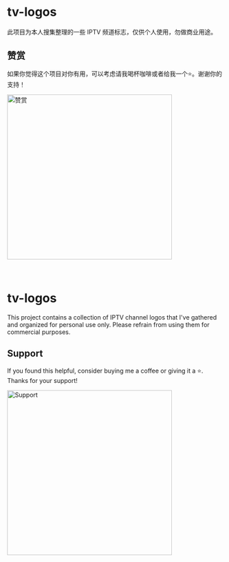 # tv-logos
此项目为本人搜集整理的一些 IPTV 频道标志，仅供个人使用，勿做商业用途。

## 赞赏
如果你觉得这个项目对你有用，可以考虑请我喝杯咖啡或者给我一个⭐️。谢谢你的支持！

<img width="383" alt="赞赏" src="https://github.com/user-attachments/assets/bdd2226b-6282-439d-be92-5311b6e9d29c">
<br>
<br>
<br>

# tv-logos
This project contains a collection of IPTV channel logos that I've gathered and organized for personal use only. Please refrain from using them for commercial purposes.

## Support
If you found this helpful, consider buying me a coffee or giving it a ⭐️. Thanks for your support!

<img width="383" alt="Support" src="https://github.com/user-attachments/assets/bdd2226b-6282-439d-be92-5311b6e9d29c">
